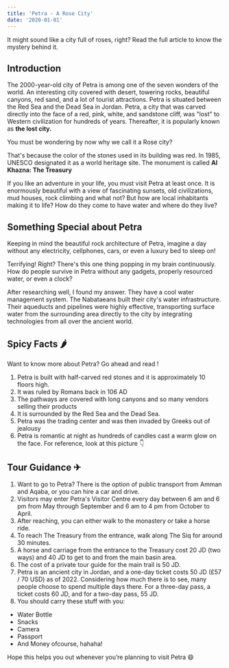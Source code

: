 ```yaml
---
title: 'Petra - A Rose City'
date: '2020-01-01'
---
```


It might sound like a city full of roses, right? Read the full article to know the mystery behind it.
## Introduction

The 2000-year-old city of Petra is among one of the seven wonders of the world. An interesting city covered with desert, towering rocks, beautiful canyons, red sand, and a lot of tourist attractions. Petra is situated between the Red Sea and the Dead Sea in Jordan. Petra, a city that was carved directly into the face of a red, pink, white, and sandstone cliff, was "lost" to Western civilization for hundreds of years. Thereafter, it is popularly known as **the lost city.**

You must be wondering by now why we call it a Rose city?

That's because the color of the stones used in its building was red. In 1985, UNESCO designated it as a world heritage site. The monument is called **Al Khazna: The Treasury**

If you like an adventure in your life, you must visit Petra at least once. It is enormously beautiful with a view of fascinating sunsets, old civilizations, mud houses, rock climbing and what not? But how are local inhabitants making it to life? How do they come to have water and where do they live?

## Something Special about Petra
Keeping in mind the beautiful rock architecture of Petra, imagine a day without any electricity, cellphones, cars, or even a luxury bed to sleep on!

Terrifying! Right? There's this one thing popping in my brain continuously. How do people survive in Petra without any gadgets, properly resourced water, or even a clock?

After researching well, I found my answer. They have a cool water management system. The Nabataeans built their city's water infrastructure. Their aqueducts and pipelines were highly effective, transporting surface water from the surrounding area directly to the city by integrating technologies from all over the ancient world.

## Spicy Facts 🌶 
Want to know more about Petra? Go ahead and read !

1. Petra is built with half-carved red stones and it is approximately 10 floors high.
2. It was ruled by Romans back in 106 AD
3. The pathways are covered with long canyons and so many vendors selling their products
4. It is surrounded by the Red Sea and the Dead Sea.
5. Petra was the trading center and was then invaded by Greeks out of jealousy
6. Petra is romantic at night as hundreds of candles cast a warm glow on the face. For reference, look at this picture 👇

## **Tour Guidance ✈**

1. Want to go to Petra? There is the option of public transport from Amman and Aqaba, or you can hire a car and drive.
2. Visitors may enter Petra's Visitor Centre every day between 6 am and 6 pm from May through September and 6 am to 4 pm from October to April.
3. After reaching, you can either walk to the monastery or take a horse ride.
4. To reach The Treasury from the entrance, walk along The Siq for around 30 minutes.
5. A horse and carriage from the entrance to the Treasury cost 20 JD (two ways) and 40 JD to get to and from the main basin area.
6. The cost of a private tour guide for the main trail is 50 JD.
7. Petra is an ancient city in Jordan, and a one-day ticket costs 50 JD (£57 / 70 USD) as of 2022. Considering how much there is to see, many people choose to spend multiple days there. For a three-day pass, a ticket costs 60 JD, and for a two-day pass, 55 JD.
8. You should carry these stuff with you:
- Water Bottle
- Snacks
- Camera
- Passport
- And Money ofcourse, hahaha!

Hope this helps you out whenever you’re planning to visit Petra 😄

